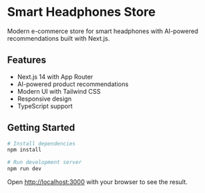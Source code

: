# Smart Headphones Store

Modern e-commerce store for smart headphones with AI-powered recommendations built with Next.js.

## Features

- Next.js 14 with App Router
- AI-powered product recommendations
- Modern UI with Tailwind CSS
- Responsive design
- TypeScript support

## Getting Started

```bash
# Install dependencies
npm install

# Run development server
npm run dev
```

Open [http://localhost:3000](http://localhost:3000) with your browser to see the result.